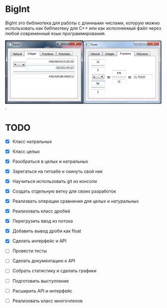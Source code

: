 # BigInt
BigInt это библиотека для работы с длинными числами, которую можно использовать как библиотеку для C++ или как исполняемый файл через любой современный язык программирования. 

![Screenshoot](Screenshoot.png).

# TODO

- [X] Класс натральных
- [X] Класс целых
- [X] Разобраться в целых и натральных
- [X] Зарегаться на гитхабе и скинуть свой ник
- [X] Научиться использовать git из консоли
- [X] Создать отдельную ветку для своих разработок
- [X] Реализвать операции сравнения для целых и натуральных
- [X] Реализовать класс дробей
- [X] Перегрузить ввод из потока
- [X] Добавить вывод дроби как float
- [X] Сделать интерфейс и API
- [ ] Провести тесты
- [ ] Сделать документацию к API
- [ ] Собрать статистику и сделать графики
- [ ] Подготовить выступление
- [ ] Расширить API и интерфейс
- [ ] Реализовать класс многочленов

